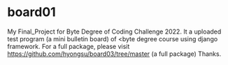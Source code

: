 # board01
My Final_Project for Byte Degree of Coding Challenge 2022.
It a uploaded test program (a mini bulletin board) of <byte degree course using django framework.
For a full package, please visit https://github.com/hyongsu/board03/tree/master (a full package)
Thanks.
